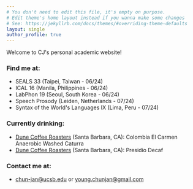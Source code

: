 ```yaml
---
# You don't need to edit this file, it's empty on purpose.
# Edit theme's home layout instead if you wanna make some changes
# See: https://jekyllrb.com/docs/themes/#overriding-theme-defaults
layout: single
author_profile: true
---
```


Welcome to CJ's personal academic website!

### Find me at:
- SEALS 33 (Taipei, Taiwan - 06/24)
- ICAL 16 (Manila, Philippines - 06/24)
- LabPhon 19 (Seoul, South Korea - 06/24)
- Speech Prosody (Leiden, Netherlands - 07/24)
- Syntax of the World's Languages IX (Lima, Peru - 07/24)

### Currently drinking:
- [Dune Coffee Roasters](https://www.dunecoffee.com/) (Santa Barbara, CA): Colombia El Carmen Anaerobic Washed Caturra
- [Dune Coffee Roasters](https://www.dunecoffee.com/) (Santa Barbara, CA): Presidio Decaf

### Contact me at:
- <chun-jan@ucsb.edu> or <young.chunjan@gmail.com>
